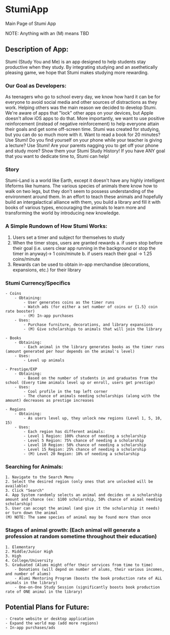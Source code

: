# StumiApp
Main Page of Stumi App

NOTE: Anything with an (M) means TBD

## Description of App:

Stumi (Study You and Me) is an app designed to help students stay productive when they study. By integrating studying and an asethetically pleasing game, we hope that Stumi makes studying more rewarding.

### Our Goal as Developers:
As teenagers who go to school every day, we know how hard it can be for everyone to avoid social media and other sources of distractions as they work. Helping others was the main reason we decided to develop Stumi. We're aware of apps that "lock" other apps on your devices, but Apple doesn't allow iOS apps to do that. More importantly, we want to use positive reinforcement (instead of negative reinforcement) to help everyone attain their goals and get some off-screen time. Stumi was created for studying, but you can do so much more with it. Want to read a book for 20 minutes? Use Stumi! Do you find yourself on your phone while your teacher is giving a lecture? Use Stumi! Are your parents nagging you to get off your phone and study more? Show them your Stumi Study History! If you have ANY goal that you want to dedicate time to, Stumi can help!

### Story
Stumi-Land is a world like Earth, except it doesn't have any highly intelligent lifeforms like humans. The various species of animals there know how to walk on two legs, but they don't seem to possess understanding of the environment around them. In an effort to teach these animals and hopefully build an intergalactical alliance with them, you build a library and fill it with books of various types, encouraging the animals to learn more and transforming the world by introducing new knowledge.


### A Simple Rundown of How Stumi Works:
1. Users set a timer and subject for themselves to study
2. When the timer stops, users are granted rewards
    a. if users stop before their goal (i.e. users clear app running in the background or stop the timer in anyway)-> 1 coin/minute
    b. if users reach their goal -> 1.25 coins/minute
3. Rewards can be used to obtain in-app merchandise (decorations, expansions, etc.) for their library

### Stumi Currency/Specifics
    - Coins
        - Obtaining:
            - User generates coins as the timer runs
            - Watch ads (for either a set number of coins or {1.5} coin rate booster)
            - (M) In-app purchases
        - Uses:
            - Purchase furniture, decorations, and library expansions
            - (M) Give scholarships to animals that will join the library
        
    - Books
        - Obtaining: 
            - Each animal in the library generates books as the timer runs (amount generated per hour depends on the animal's level)
        - Uses:
            - Level up animals
            
    - Prestige/EXP
        - Obtaining: 
            - Based on the number of students in and graduates from the school (Every time animals level up or enroll, users get prestige)
        - Uses:
            - Cool profile in the top left corner
            - The chance of animals needing scholarships (along with the amount) decreases as prestige increases
            
    - Regions
        - Obtaining:
            - As users level up, they unlock new regions (Level 1, 5, 10, 15)
        - Uses:
            - Each region has different animals:
            - Level 1 Region: 100% chance of needing a scholarship
            - Level 5 Region: 75% chance of needing a scholarship
            - Level 10 Region: 50% chance of needing a scholarship
            - Level 15 Region: 25% chance of needing a scholarship
            - (M) Level 20 Region: 10% of needing a scholarship
    
### Searching for Animals:
    1. Navigate to the Search Menu
    2. Select the desired region (only ones that are unlocked will be available)
    3. Click "Search"
    4. App System randomly selects an animal and decides on a scholarship amount and chance (ex: $100 scholarship, 50% chance of animal needing scholarship)
    5. User can accept the animal (and give it the scholarship it needs) or turn down the animal
    (M) NOTE: The same species of animal may be found more than once
    
### Stages of animal growth: (Each animal will generate a profession at random sometime throughout their education)
    1. Elementary
    2. Middle/Junior High
    3. High
    4. College/University
    5. Graduated (Alums might offer their services from time to time)
        - Donations (will depnd on number of alums, their various incomes, and number of alums)
        - Alumi Mentoring Program (boosts the book production rate of ALL animals in the library)
        - One-on-One Study Session (significantly boosts book production rate of ONE animal in the library)

## Potential Plans for Future:
    - Create website or desktop application
    - Expand the world map (add more regions)
    - In-app purchases/ads
